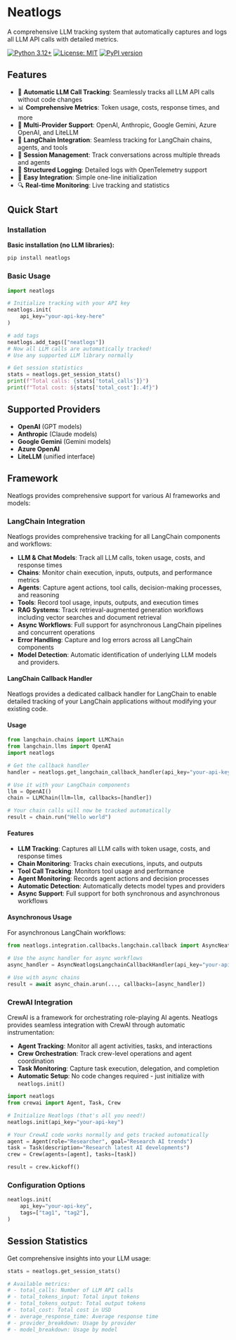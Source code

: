 # Neatlogs

A comprehensive LLM tracking system that automatically captures and logs all LLM API calls with detailed metrics.

[![Python 3.12+](https://img.shields.io/badge/python-3.12+-blue.svg)](https://www.python.org/downloads/)
[![License: MIT](https://img.shields.io/badge/License-MIT-yellow.svg)](https://opensource.org/licenses/MIT)
[![PyPI version](https://badge.fury.io/py/neatlogs.svg)](https://badge.fury.io/py/neatlogs)

## Features

- 🚀 **Automatic LLM Call Tracking**: Seamlessly tracks all LLM API calls without code changes
- 📊 **Comprehensive Metrics**: Token usage, costs, response times, and more
- 🔌 **Multi-Provider Support**: OpenAI, Anthropic, Google Gemini, Azure OpenAI, and LiteLLM
- 🔗 **LangChain Integration**: Seamless tracking for LangChain chains, agents, and tools
- 🧵 **Session Management**: Track conversations across multiple threads and agents
- 📝 **Structured Logging**: Detailed logs with OpenTelemetry support
- 🎯 **Easy Integration**: Simple one-line initialization
- 🔍 **Real-time Monitoring**: Live tracking and statistics

## Quick Start

### Installation

**Basic installation (no LLM libraries):**

```bash
pip install neatlogs
```

### Basic Usage

```python
import neatlogs

# Initialize tracking with your API key
neatlogs.init(
    api_key="your-api-key-here"
)

# add tags
neatlogs.add_tags(["neatlogs"])
# Now all LLM calls are automatically tracked!
# Use any supported LLM library normally

# Get session statistics
stats = neatlogs.get_session_stats()
print(f"Total calls: {stats['total_calls']}")
print(f"Total cost: ${stats['total_cost']:.4f}")
```

## Supported Providers

- **OpenAI** (GPT models)
- **Anthropic** (Claude models)
- **Google Gemini** (Gemini models)
- **Azure OpenAI**
- **LiteLLM** (unified interface)

## Framework

Neatlogs provides comprehensive support for various AI frameworks and models:

### LangChain Integration
Neatlogs provides comprehensive tracking for all LangChain components and workflows:

- **LLM & Chat Models**: Track all LLM calls, token usage, costs, and response times
- **Chains**: Monitor chain execution, inputs, outputs, and performance metrics
- **Agents**: Capture agent actions, tool calls, decision-making processes, and reasoning
- **Tools**: Record tool usage, inputs, outputs, and execution times
- **RAG Systems**: Track retrieval-augmented generation workflows including vector searches and document retrieval
- **Async Workflows**: Full support for asynchronous LangChain pipelines and concurrent operations
- **Error Handling**: Capture and log errors across all LangChain components
- **Model Detection**: Automatic identification of underlying LLM models and providers.

#### LangChain Callback Handler

Neatlogs provides a dedicated callback handler for LangChain to enable detailed tracking of your LangChain applications without modifying your existing code.

#### Usage

```python
from langchain.chains import LLMChain
from langchain.llms import OpenAI
import neatlogs

# Get the callback handler
handler = neatlogs.get_langchain_callback_handler(api_key="your-api-key")

# Use it with your LangChain components
llm = OpenAI()
chain = LLMChain(llm=llm, callbacks=[handler])

# Your chain calls will now be tracked automatically
result = chain.run("Hello world")
```

#### Features

- **LLM Tracking**: Captures all LLM calls with token usage, costs, and response times
- **Chain Monitoring**: Tracks chain executions, inputs, and outputs
- **Tool Call Tracking**: Monitors tool usage and performance
- **Agent Monitoring**: Records agent actions and decision processes
- **Automatic Detection**: Automatically detects model types and providers
- **Async Support**: Full support for both synchronous and asynchronous workflows

#### Asynchronous Usage

For asynchronous LangChain workflows:

```python
from neatlogs.integration.callbacks.langchain.callback import AsyncNeatlogsLangchainCallbackHandler

# Use the async handler for async workflows
async_handler = AsyncNeatlogsLangchainCallbackHandler(api_key="your-api-key")

# Use with async chains
result = await async_chain.arun(..., callbacks=[async_handler])
```

### CrewAI Integration
CrewAI is a framework for orchestrating role-playing AI agents. Neatlogs provides seamless integration with CrewAI through automatic instrumentation:

- **Agent Tracking**: Monitor all agent activities, tasks, and interactions
- **Crew Orchestration**: Track crew-level operations and agent coordination
- **Task Monitoring**: Capture task execution, delegation, and completion
- **Automatic Setup**: No code changes required - just initialize with `neatlogs.init()`

```python
import neatlogs
from crewai import Agent, Task, Crew

# Initialize Neatlogs (that's all you need!)
neatlogs.init(api_key="your-api-key")

# Your CrewAI code works normally and gets tracked automatically
agent = Agent(role="Researcher", goal="Research AI trends")
task = Task(description="Research latest AI developments")
crew = Crew(agents=[agent], tasks=[task])

result = crew.kickoff()
```

### Configuration Options

```python
neatlogs.init(
    api_key="your-api-key",
    tags=["tag1", "tag2"],
)
```

## Session Statistics

Get comprehensive insights into your LLM usage:

```python
stats = neatlogs.get_session_stats()

# Available metrics:
# - total_calls: Number of LLM API calls
# - total_tokens_input: Total input tokens
# - total_tokens_output: Total output tokens
# - total_cost: Total cost in USD
# - average_response_time: Average response time
# - provider_breakdown: Usage by provider
# - model_breakdown: Usage by model
```
